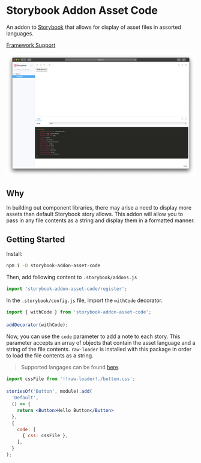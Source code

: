 # Storybook Addon Asset Code

An addon to [Storybook](https://storybook.js.org/) that allows for display of asset files in assorted languages.

[Framework Support](https://github.com/storybookjs/storybook/blob/master/ADDONS_SUPPORT.md)

![Screenshot](https://github.com/awassel/storybook-addon-asset-code/raw/master/docs/screenshot.png)

## Why

In building out component libraries, there may arise a need to display more assets than default Storybook story allows. This addon will allow you to pass in any file contents as a string and display them in a formatted manner.

## Getting Started

Install:

```sh
npm i -D storybook-addon-asset-code
```

Then, add following content to `.storybook/addons.js`

```js
import 'storybook-addon-asset-code/register';
```

In the `.storybook/config.js` file, import the `withCode` decorator.

```js
import { withCode } from 'storybook-addon-asset-code';

addDecorator(withCode);
```

Now, you can use the `code` parameter to add a note to each story. This parameter accepts an array of objects that contain the asset language and a string of the file contents. `raw-loader` is installed with this package in order to load the file contents as a string.

> Supported langages can be found [here](https://prismjs.com/#supported-languages).

```jsx
import cssFile from '!!raw-loader!./button.css';

storiesOf('Button', module).add(
  'Default',
  () => {
    return <Button>Hello Button</Button>
  },
  {
    code: [
      { css: cssFile },
    ],
  }
);
```
